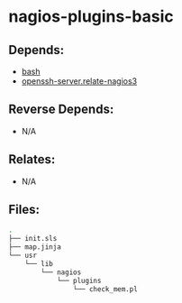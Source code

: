 # nagios-plugins-basic

## Depends:

  -  [bash](/salt/bash)
  -  [openssh-server.relate-nagios3](/salt/openssh-server/relate-nagios3.sls)

## Reverse Depends:

  -  N/A

## Relates:

  -  N/A

## Files:

```bash
.
├── init.sls
├── map.jinja
└── usr
    └── lib
        └── nagios
            └── plugins
                └── check_mem.pl
```
